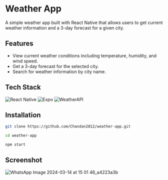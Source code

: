 # Weather App

A simple weather app built with React Native that allows users to get current weather information and a 3-day forecast for a given city.

## Features

- View current weather conditions including temperature, humidity, and wind speed.
- Get a 3-day forecast for the selected city.
- Search for weather information by city name.

## Tech Stack

 ![React Native](https://img.shields.io/badge/-React_Native-61DAFB?style=flat-square&logo=react&logoColor=white)
 ![Expo](https://img.shields.io/badge/-Expo-000020?style=flat-square&logo=expo&logoColor=white)
 ![WeatherAPI](https://img.shields.io/badge/-WeatherAPI-FFA500?style=flat-square)


## Installation

   ```bash
   git clone https://github.com/Chandan2812/weather-app.git
   
   cd weather-app
   
   npm start
   ```

## Screenshot

![WhatsApp Image 2024-03-14 at 15 01 46_a4223a3b](https://github.com/Chandan2812/Weather-app/assets/108578299/0fcd2233-ee7f-41e5-9014-a8cc8e4f2a07)

